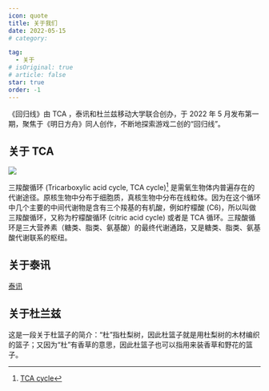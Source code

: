 ```yaml
---
icon: quote
title: 关于我们
date: 2022-05-15
# category:

tag:
  - 关于
# isOriginal: true
# article: false
star: true
order: -1
---
```


《回归线》由 TCA ，泰讯和杜兰兹移动大学联合创办，于 2022 年 5 月发布第一期，聚焦于《明日方舟》同人创作，不断地探索游戏二创的“回归线”。

## 关于 TCA

[![](https://img.shields.io/badge/bilibili-%E6%B3%B0%E6%8B%89%E5%88%9B%E4%BD%9C%E8%80%85%E8%81%94%E5%90%88%E4%BC%9A-00a1d6?style=for-the-badge&logo=bilibili)](https://space.bilibili.com/1317574696/)

三羧酸循环 (Tricarboxylic acid cycle, TCA cycle)[^1] 是需氧生物体内普遍存在的代谢途径。原核生物中分布于细胞质，真核生物中分布在线粒体。因为在这个循环中几个主要的中间代谢物是含有三个羧基的有机酸，例如柠檬酸 (C6)，所以叫做三羧酸循环，又称为柠檬酸循环 (citric acid cycle) 或者是 TCA 循环。三羧酸循环是三大营养素（糖类、脂类、氨基酸）的最终代谢通路，又是糖类、脂类、氨基酸代谢联系的枢纽。

[^1]: [TCA cycle](https://baike.baidu.com/item/三羧酸循环/437762)

## 关于泰讯

[泰讯](https://terrach.net/)

## 关于杜兰兹

这是一段关于杜篮子的简介：“杜”指杜梨树，因此杜篮子就是用杜梨树的木材编织的篮子；又因为“杜”有香草的意思，因此杜篮子也可以指用来装香草和野花的篮子。